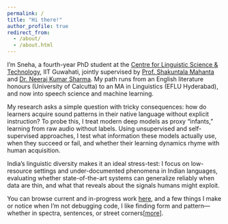 ```yaml
---
permalink: /
title: "Hi there!"
author_profile: true
redirect_from: 
  - /about/
  - /about.html
---
```

I’m Sneha, a fourth-year PhD student at the [Centre for Linguistic Science & Technology](https://www.iitg.ac.in/clst/index.php), IIT Guwahati, jointly supervised by [Prof. Shakuntala Mahanta](https://scholar.google.com/citations?user=BxCCRB0AAAAJ&hl=en) and [Dr. Neeraj Kumar Sharma](https://neerajww.github.io/). My path runs from an English literature honours (University of Calcutta) to an MA in Linguistics (EFLU Hyderabad), and now into speech science and machine learning.

My research asks a simple question with tricky consequences: how do learners acquire sound patterns in their native language without explicit instruction? To probe this, I treat modern deep models as proxy “infants,” learning from raw audio without labels. Using unsupervised and self-supervised approaches, I test what information these models actually use, when they succeed or fail, and whether their learning dynamics rhyme with human acquisition.

India’s linguistic diversity makes it an ideal stress-test: I focus on low-resource settings and under-documented phenomena in Indian languages, evaluating whether state-of-the-art systems can generalize reliably when data are thin, and what that reveals about the signals humans might exploit.

You can browse current and in-progress work [here](), and a few things I make or notice when I’m not debugging code, I like finding form and pattern—whether in spectra, sentences, or street corners[[more]()].
